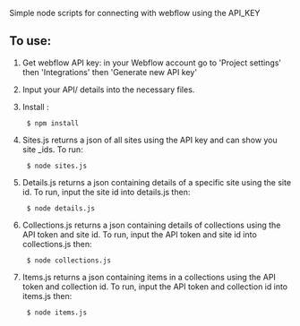 Simple node scripts for connecting with webflow using the API_KEY

## To use: ##

1. Get webflow API key: in your Webflow account go to 'Project settings' then 'Integrations' then 'Generate new API key'
2. Input your API/ details into the necessary files.
3. Install :

        $ npm install

4. Sites.js returns a json of all sites using the API key and can show you site _ids. To run:

        $ node sites.js

5. Details.js returns a json containing details of a specific site using the site id. To run, input the site id into details.js then:

        $ node details.js

6. Collections.js returns a json containing details of collections using the API token and site id. To run, input the API token and site id into collections.js then:

        $ node collections.js
        
 
7. Items.js returns a json containing items in a collections using the API token and collection id. To run, input the API token and collection id into items.js then:

        $ node items.js
